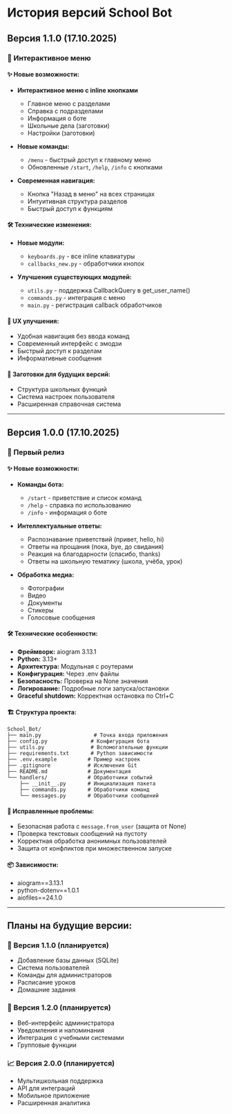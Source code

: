 # История версий School Bot

## Версия 1.1.0 (17.10.2025)

### 🎉 Интерактивное меню

#### ✨ Новые возможности:
- **Интерактивное меню с inline кнопками**
  - Главное меню с разделами
  - Справка с подразделами  
  - Информация о боте
  - Школьные дела (заготовки)
  - Настройки (заготовки)

- **Новые команды:**
  - `/menu` - быстрый доступ к главному меню
  - Обновленные `/start`, `/help`, `/info` с кнопками

- **Современная навигация:**
  - Кнопка "Назад в меню" на всех страницах
  - Интуитивная структура разделов
  - Быстрый доступ к функциям

#### 🛠️ Технические изменения:
- **Новые модули:**
  - `keyboards.py` - все inline клавиатуры
  - `callbacks_new.py` - обработчики кнопок
  
- **Улучшения существующих модулей:**
  - `utils.py` - поддержка CallbackQuery в get_user_name()
  - `commands.py` - интеграция с меню
  - `main.py` - регистрация callback обработчиков

#### 🎯 UX улучшения:
- Удобная навигация без ввода команд
- Современный интерфейс с эмодзи
- Быстрый доступ к разделам
- Информативные сообщения

#### 🚧 Заготовки для будущих версий:
- Структура школьных функций
- Система настроек пользователя  
- Расширенная справочная система

---

## Версия 1.0.0 (17.10.2025)

### 🎉 Первый релиз

#### ✨ Новые возможности:
- **Команды бота:**
  - `/start` - приветствие и список команд
  - `/help` - справка по использованию
  - `/info` - информация о боте

- **Интеллектуальные ответы:**
  - Распознавание приветствий (привет, hello, hi)
  - Ответы на прощания (пока, bye, до свидания)
  - Реакция на благодарности (спасибо, thanks)
  - Ответы на школьную тематику (школа, учёба, урок)

- **Обработка медиа:**
  - Фотографии
  - Видео
  - Документы
  - Стикеры
  - Голосовые сообщения

#### 🛠️ Технические особенности:
- **Фреймворк:** aiogram 3.13.1
- **Python:** 3.13+
- **Архитектура:** Модульная с роутерами
- **Конфигурация:** Через .env файлы
- **Безопасность:** Проверка на None значения
- **Логирование:** Подробные логи запуска/остановки
- **Graceful shutdown:** Корректная остановка по Ctrl+C

#### 🏗️ Структура проекта:
```
School_Bot/
├── main.py                 # Точка входа приложения
├── config.py              # Конфигурация бота
├── utils.py               # Вспомогательные функции
├── requirements.txt       # Python зависимости
├── .env.example          # Пример настроек
├── .gitignore            # Исключения Git
├── README.md             # Документация
└── handlers/             # Обработчики событий
    ├── __init__.py       # Инициализация пакета
    ├── commands.py       # Обработчики команд
    └── messages.py       # Обработчики сообщений
```

#### 🐛 Исправленные проблемы:
- Безопасная работа с `message.from_user` (защита от None)
- Проверка текстовых сообщений на пустоту
- Корректная обработка анонимных пользователей
- Защита от конфликтов при множественном запуске

#### 📦 Зависимости:
- aiogram==3.13.1
- python-dotenv==1.0.1
- aiofiles==24.1.0

---

## Планы на будущие версии:

### 🚀 Версия 1.1.0 (планируется)
- Добавление базы данных (SQLite)
- Система пользователей
- Команды для администраторов
- Расписание уроков
- Домашние задания

### 🎯 Версия 1.2.0 (планируется)
- Веб-интерфейс администратора
- Уведомления и напоминания
- Интеграция с учебными системами
- Групповые функции

### 📈 Версия 2.0.0 (планируется)
- Мультишкольная поддержка
- API для интеграций
- Мобильное приложение
- Расширенная аналитика